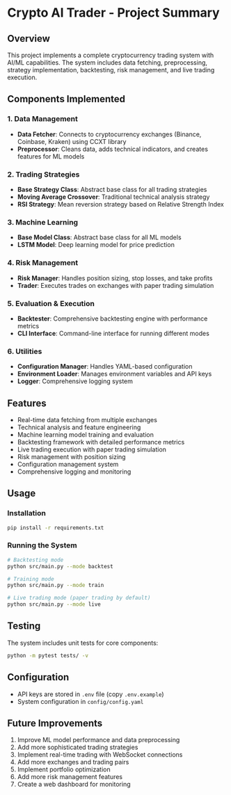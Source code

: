 # Crypto AI Trader - Project Summary

## Overview
This project implements a complete cryptocurrency trading system with AI/ML capabilities. The system includes data fetching, preprocessing, strategy implementation, backtesting, risk management, and live trading execution.

## Components Implemented

### 1. Data Management
- **Data Fetcher**: Connects to cryptocurrency exchanges (Binance, Coinbase, Kraken) using CCXT library
- **Preprocessor**: Cleans data, adds technical indicators, and creates features for ML models

### 2. Trading Strategies
- **Base Strategy Class**: Abstract base class for all trading strategies
- **Moving Average Crossover**: Traditional technical analysis strategy
- **RSI Strategy**: Mean reversion strategy based on Relative Strength Index

### 3. Machine Learning
- **Base Model Class**: Abstract base class for all ML models
- **LSTM Model**: Deep learning model for price prediction

### 4. Risk Management
- **Risk Manager**: Handles position sizing, stop losses, and take profits
- **Trader**: Executes trades on exchanges with paper trading simulation

### 5. Evaluation & Execution
- **Backtester**: Comprehensive backtesting engine with performance metrics
- **CLI Interface**: Command-line interface for running different modes

### 6. Utilities
- **Configuration Manager**: Handles YAML-based configuration
- **Environment Loader**: Manages environment variables and API keys
- **Logger**: Comprehensive logging system

## Features
- Real-time data fetching from multiple exchanges
- Technical analysis and feature engineering
- Machine learning model training and evaluation
- Backtesting framework with detailed performance metrics
- Live trading execution with paper trading simulation
- Risk management with position sizing
- Configuration management system
- Comprehensive logging and monitoring

## Usage

### Installation
```bash
pip install -r requirements.txt
```

### Running the System
```bash
# Backtesting mode
python src/main.py --mode backtest

# Training mode
python src/main.py --mode train

# Live trading mode (paper trading by default)
python src/main.py --mode live
```

## Testing
The system includes unit tests for core components:
```bash
python -m pytest tests/ -v
```

## Configuration
- API keys are stored in `.env` file (copy `.env.example`)
- System configuration in `config/config.yaml`

## Future Improvements
1. Improve ML model performance and data preprocessing
2. Add more sophisticated trading strategies
3. Implement real-time trading with WebSocket connections
4. Add more exchanges and trading pairs
5. Implement portfolio optimization
6. Add more risk management features
7. Create a web dashboard for monitoring